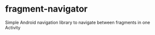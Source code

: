 # fragment-navigator
Simple Android navigation library to navigate between fragments in one Activity

